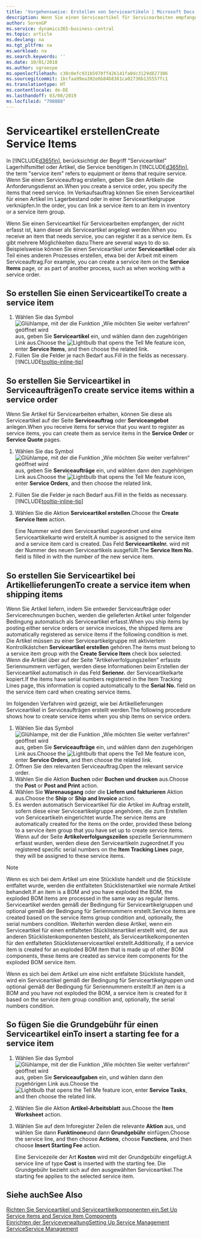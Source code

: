 ```yaml
---
title: 'Vorgehensweise: Erstellen von Serviceartikeln | Microsoft Docs'
description: Wenn Sie einen Serviceartikel für Servicearbeiten empfangen, der nicht erfasst ist, kann dieser als Serviceartikel angelegt werden.
author: SorenGP
ms.service: dynamics365-business-central
ms.topic: article
ms.devlang: na
ms.tgt_pltfrm: na
ms.workload: na
ms.search.keywords: ''
ms.date: 10/01/2018
ms.author: sgroespe
ms.openlocfilehash: c30c0efc931b5970ff426141fa0dc3129d827306
ms.sourcegitcommit: 1bcfaa99ea302e6b84b8361ca02730b135557fc1
ms.translationtype: HT
ms.contentlocale: de-DE
ms.lasthandoff: 03/08/2019
ms.locfileid: "798088"
---
```

# <a name="create-service-items"></a><span data-ttu-id="031c2-103">Serviceartikel erstellen</span><span class="sxs-lookup"><span data-stu-id="031c2-103">Create Service Items</span></span>
<span data-ttu-id="031c2-104">In [!INCLUDE[d365fin](includes/d365fin_md.md)], berücksichtigt der Begriff "Serviceartikel" Lagerhilfsmittel oder Artikel, die Service benötigen.</span><span class="sxs-lookup"><span data-stu-id="031c2-104">In [!INCLUDE[d365fin](includes/d365fin_md.md)], the term "service item" refers to equipment or items that require service.</span></span> <span data-ttu-id="031c2-105">Wenn Sie einen Serviceauftrag erstellen, geben Sie den Artikeln die Anforderungsdienst an.</span><span class="sxs-lookup"><span data-stu-id="031c2-105">When you create a service order, you specify the items that need service.</span></span> <span data-ttu-id="031c2-106">Im Verkaufsauftrag können Sie einen Serviceartikel für einen Artikel im Lagerbestand oder in einer Serviceartikelgruppe verknüpfen.</span><span class="sxs-lookup"><span data-stu-id="031c2-106">In the order, you can link a service item to an item in inventory or a service item group.</span></span>    

<span data-ttu-id="031c2-107">Wenn Sie einen Serviceartikel für Servicearbeiten empfangen, der nicht erfasst ist, kann dieser als Serviceartikel angelegt werden.</span><span class="sxs-lookup"><span data-stu-id="031c2-107">When you receive an item that needs service, you can register it as a service item.</span></span> <span data-ttu-id="031c2-108">Es gibt mehrere Möglichkeiten dazu:</span><span class="sxs-lookup"><span data-stu-id="031c2-108">There are several ways to do so.</span></span> <span data-ttu-id="031c2-109">Beispielsweise können Sie einen Serviceartikel unter **Serviceartikel** oder als Teil eines anderen Prozesses erstellen, etwa bei der Arbeit mit einem Serviceauftrag.</span><span class="sxs-lookup"><span data-stu-id="031c2-109">For example, you can create a service item on the **Service Items** page, or as part of another process, such as when working with a service order.</span></span>   

## <a name="to-create-a-service-item"></a><span data-ttu-id="031c2-110">So erstellen Sie einen Serviceartikel</span><span class="sxs-lookup"><span data-stu-id="031c2-110">To create a service item</span></span>  
1. <span data-ttu-id="031c2-111">Wählen Sie das Symbol ![Glühlampe, mit der die Funktion „Wie möchten Sie weiter verfahren“ geöffnet wird](media/ui-search/search_small.png "Wie möchten Sie weiter verfahren?") aus, geben Sie **Serviceartikel** ein, und wählen dann den zugehörigen Link aus.</span><span class="sxs-lookup"><span data-stu-id="031c2-111">Choose the ![Lightbulb that opens the Tell Me feature](media/ui-search/search_small.png "Tell me what you want to do") icon, enter **Service Items**, and then choose the related link.</span></span>
2. <span data-ttu-id="031c2-112">Füllen Sie die Felder je nach Bedarf aus.</span><span class="sxs-lookup"><span data-stu-id="031c2-112">Fill in the fields as necessary.</span></span> [!INCLUDE[tooltip-inline-tip](includes/tooltip-inline-tip_md.md)]  

## <a name="to-create-service-items-within-a-service-order"></a><span data-ttu-id="031c2-113">So erstellen Sie Serviceartikel in Serviceaufträgen</span><span class="sxs-lookup"><span data-stu-id="031c2-113">To create service items within a service order</span></span>  
<span data-ttu-id="031c2-114">Wenn Sie Artikel für Servicearbeiten erhalten, können Sie diese als Serviceartikel auf der Seite **Serviceauftrag** oder **Serviceangebot** anlegen.</span><span class="sxs-lookup"><span data-stu-id="031c2-114">When you receive items for service that you want to register as service items, you can create them as service items in the **Service Order** or **Service Quote** pages.</span></span>  

1. <span data-ttu-id="031c2-115">Wählen Sie das Symbol ![Glühlampe, mit der die Funktion „Wie möchten Sie weiter verfahren“ geöffnet wird](media/ui-search/search_small.png "Wie möchten Sie weiter verfahren?") aus, geben Sie **Serviceaufträge** ein, und wählen dann den zugehörigen Link aus.</span><span class="sxs-lookup"><span data-stu-id="031c2-115">Choose the ![Lightbulb that opens the Tell Me feature](media/ui-search/search_small.png "Tell me what you want to do") icon, enter **Service Orders**, and then choose the related link.</span></span>  
2. <span data-ttu-id="031c2-116">Füllen Sie die Felder je nach Bedarf aus.</span><span class="sxs-lookup"><span data-stu-id="031c2-116">Fill in the fields as necessary.</span></span> [!INCLUDE[tooltip-inline-tip](includes/tooltip-inline-tip_md.md)]  
3. <span data-ttu-id="031c2-117">Wählen Sie die Aktion **Serviceartikel erstellen**.</span><span class="sxs-lookup"><span data-stu-id="031c2-117">Choose the **Create Service Item** action.</span></span>  

    <span data-ttu-id="031c2-118">Eine Nummer wird dem Serviceartikel zugeordnet und eine Serviceartikelkarte wird erstellt.</span><span class="sxs-lookup"><span data-stu-id="031c2-118">A number is assigned to the service item and a service item card is created.</span></span> <span data-ttu-id="031c2-119">Das Feld **Serviceartikelnr.** wird mit der Nummer des neuen Serviceartikels ausgefüllt.</span><span class="sxs-lookup"><span data-stu-id="031c2-119">The **Service Item No.** field is filled in with the number of the new service item.</span></span>

## <a name="to-create-a-service-item-when-shipping-items"></a><span data-ttu-id="031c2-120">So erstellen Sie Serviceartikel bei Artikellieferungen</span><span class="sxs-lookup"><span data-stu-id="031c2-120">To create a service item when shipping items</span></span>  
<span data-ttu-id="031c2-121">Wenn Sie Artikel liefern, indem Sie entweder Serviceaufträge oder Servicerechnungen buchen, werden die gelieferten Artikel unter folgender Bedingung automatisch als Serviceartikel erfasst.</span><span class="sxs-lookup"><span data-stu-id="031c2-121">When you ship items by posting either service orders or service invoices, the shipped items are automatically registered as service items if the following condition is met.</span></span> <span data-ttu-id="031c2-122">Die Artikel müssen zu einer Serviceartikelgruppe mit aktiviertem Kontrollkästchen **Serviceartikel erstellen** gehören.</span><span class="sxs-lookup"><span data-stu-id="031c2-122">The items must belong to a service item group with the **Create Service Item** check box selected.</span></span> <span data-ttu-id="031c2-123">Wenn die Artikel über auf der Seite "Artikelverfolgungszeilen" erfasste Seriennummern verfügen, werden diese Informationen beim Erstellen der Serviceartikel automatisch in das Feld **Seriennr.** der Serviceartikelkarte kopiert.</span><span class="sxs-lookup"><span data-stu-id="031c2-123">If the items have serial numbers registered in the Item Tracking Lines page, this information is copied automatically to the **Serial No.** field on the service item card when creating service items.</span></span>  

<span data-ttu-id="031c2-124">Im folgenden Verfahren wird gezeigt, wie bei Artikellieferungen Serviceartikel in Serviceaufträgen erstellt werden.</span><span class="sxs-lookup"><span data-stu-id="031c2-124">The following procedure shows how to create service items when you ship items on service orders.</span></span>  

1. <span data-ttu-id="031c2-125">Wählen Sie das Symbol ![Glühlampe, mit der die Funktion „Wie möchten Sie weiter verfahren“ geöffnet wird](media/ui-search/search_small.png "Wie möchten Sie weiter verfahren?") aus, geben Sie **Serviceaufträge** ein, und wählen dann den zugehörigen Link aus.</span><span class="sxs-lookup"><span data-stu-id="031c2-125">Choose the ![Lightbulb that opens the Tell Me feature](media/ui-search/search_small.png "Tell me what you want to do") icon, enter **Service Orders**, and then choose the related link.</span></span>  
2. <span data-ttu-id="031c2-126">Öffnen Sie den relevanten Serviceauftrag.</span><span class="sxs-lookup"><span data-stu-id="031c2-126">Open the relevant service order.</span></span>  
3. <span data-ttu-id="031c2-127">Wählen Sie die Aktion **Buchen** oder **Buchen und drucken** aus.</span><span class="sxs-lookup"><span data-stu-id="031c2-127">Choose the **Post** or **Post and Print** action.</span></span>  
4. <span data-ttu-id="031c2-128">Wählen Sie **Warenausgang** oder die **Liefern und fakturieren** Aktion aus.</span><span class="sxs-lookup"><span data-stu-id="031c2-128">Choose the **Ship** or **Ship and Invoice** action.</span></span>  
5. <span data-ttu-id="031c2-129">Es werden automatisch Serviceartikel für die Artikel im Auftrag erstellt, sofern diese einer Serviceartikelgruppe angehören, die zum Erstellen von Serviceartikeln eingerichtet wurde.</span><span class="sxs-lookup"><span data-stu-id="031c2-129">The service items are automatically created for the items on the order, provided these belong to a service item group that you have set up to create service items.</span></span> <span data-ttu-id="031c2-130">Wenn auf der Seite **Artikelverfolgungszeilen** spezielle Seriennummern erfasst wurden, werden diese den Serviceartikeln zugeordnet.</span><span class="sxs-lookup"><span data-stu-id="031c2-130">If you registered specific serial numbers on the **Item Tracking Lines** page, they will be assigned to these service items.</span></span>  

> [!NOTE]  
>  <span data-ttu-id="031c2-131">Wenn es sich bei dem Artikel um eine Stückliste handelt und die Stückliste entfaltet wurde, werden die entfalteten Stücklistenartikel wie normale Artikel behandelt.</span><span class="sxs-lookup"><span data-stu-id="031c2-131">If an item is a BOM and you have exploded the BOM, the exploded BOM items are processed in the same way as regular items.</span></span> <span data-ttu-id="031c2-132">Serviceartikel werden gemäß der Bedingung für Serviceartikelgruppen und optional gemäß der Bedingung für Seriennummern erstellt.</span><span class="sxs-lookup"><span data-stu-id="031c2-132">Service items are created based on the service items group condition and, optionally, the serial numbers condition.</span></span> <span data-ttu-id="031c2-133">Weiterhin werden diese Artikel, wenn ein Serviceartikel für einen entfalteten Stücklistenartikel erstellt wird, der aus anderen Stücklistenkomponenten besteht, als Serviceartikelkomponenten für den entfalteten Stücklistenserviceartikel erstellt.</span><span class="sxs-lookup"><span data-stu-id="031c2-133">Additionally, if a service item is created for an exploded BOM item that is made up of other BOM components, these items are created as service item components for the exploded BOM service item.</span></span>  
>   
>  <span data-ttu-id="031c2-134">Wenn es sich bei dem Artikel um eine nicht entfaltete Stückliste handelt, wird ein Serviceartikel gemäß der Bedingung für Serviceartikelgruppen und optional gemäß der Bedingung für Seriennummern erstellt.</span><span class="sxs-lookup"><span data-stu-id="031c2-134">If an item is a BOM and you have not exploded the BOM, a service item is created for it based on the service item group condition and, optionally, the serial numbers condition.</span></span>  

## <a name="to-insert-a-starting-fee-for-a-service-item"></a><span data-ttu-id="031c2-135">So fügen Sie die Grundgebühr für einen Serviceartikel ein</span><span class="sxs-lookup"><span data-stu-id="031c2-135">To insert a starting fee for a service item</span></span>
1. <span data-ttu-id="031c2-136">Wählen Sie das Symbol ![Glühlampe, mit der die Funktion „Wie möchten Sie weiter verfahren“ geöffnet wird](media/ui-search/search_small.png "Wie möchten Sie weiter verfahren?") aus, geben Sie **Serviceaufgaben** ein, und wählen dann den zugehörigen Link aus.</span><span class="sxs-lookup"><span data-stu-id="031c2-136">Choose the ![Lightbulb that opens the Tell Me feature](media/ui-search/search_small.png "Tell me what you want to do") icon, enter **Service Tasks**, and then choose the related link.</span></span>
2. <span data-ttu-id="031c2-137">Wählen Sie die Aktion **Artikel-Arbeitsblatt** aus.</span><span class="sxs-lookup"><span data-stu-id="031c2-137">Choose the **Item Worksheet** action.</span></span>
3. <span data-ttu-id="031c2-138">Wählen Sie auf dem Inforegister Zeilen die relevante **Aktion** aus, und wählen Sie dann **Funktinone**und dann **Grundgebühr** einfügen.</span><span class="sxs-lookup"><span data-stu-id="031c2-138">Choose the service line, and then choose **Actions**, choose **Functions**, and then choose **Insert Starting Fee** action.</span></span>  

    <span data-ttu-id="031c2-139">Eine Servicezeile der Art **Kosten** wird mit der Grundgebühr eingefügt.</span><span class="sxs-lookup"><span data-stu-id="031c2-139">A service line of type **Cost** is inserted with the starting fee.</span></span> <span data-ttu-id="031c2-140">Die Grundgebühr bezieht sich auf den ausgewählten Serviceartikel.</span><span class="sxs-lookup"><span data-stu-id="031c2-140">The starting fee applies to the selected service item.</span></span>

## <a name="see-also"></a><span data-ttu-id="031c2-141">Siehe auch</span><span class="sxs-lookup"><span data-stu-id="031c2-141">See Also</span></span>  
[<span data-ttu-id="031c2-142">Richten Sie Serviceartikel und Serviceartikelkomponenten ein.</span><span class="sxs-lookup"><span data-stu-id="031c2-142">Set Up Service Items and Service Item Components</span></span>](service-how-setup-service-items.md)  
[<span data-ttu-id="031c2-143">Einrichten der Serviceverwaltung</span><span class="sxs-lookup"><span data-stu-id="031c2-143">Setting Up Service Management</span></span>](service-setup-service.md)  
[<span data-ttu-id="031c2-144">Service</span><span class="sxs-lookup"><span data-stu-id="031c2-144">Service Management</span></span>](service-service.md)  

